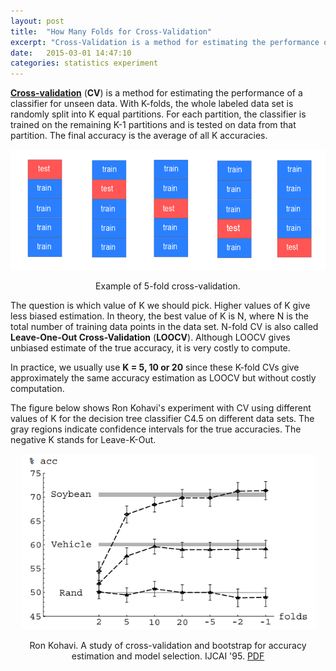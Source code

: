 ```yaml
---
layout: post
title:  "How Many Folds for Cross-Validation"
excerpt: "Cross-Validation is a method for estimating the performance of a classifier for unseen data. In this post, we will try to figure out how many folds that are should be used for cross-validation."
date:   2015-03-01 14:47:10
categories: statistics experiment
---
```

**[Cross-validation](//en.wikipedia.org/wiki/Cross-validation_%28statistics%29)** (**CV**)
is a method for estimating the performance of a classifier for unseen data. With K-folds, the whole labeled data set is
randomly split into K equal partitions. For each partition, the classifier is trained on the remaining K-1 partitions and
is tested on data from that partition. The final accuracy is the average of all K accuracies.

<div style="text-align:center;">
    <img src="/assets/2015-03-01-cross-validation/5-fold-cv.png" alt="Example of 5-fold cross-validation" width="579" height="193">
    <p>Example of 5-fold cross-validation.</p>
</div>

The question is which value of K we should pick. Higher values of K give less biased estimation. In theory, the best value
of K is N, where N is the total number of training data points in the data set. N-fold CV is also called
**Leave-One-Out Cross-Validation** (**LOOCV**). Although LOOCV gives unbiased estimate of the true accuracy, it is very
costly to compute.

In practice, we usually use **K = 5, 10 or 20** since these K-fold CVs give approximately the same accuracy
estimation as LOOCV but without costly computation.

The figure below shows Ron Kohavi's experiment with CV using different values of K for the decision tree classifier C4.5
on different data sets. The gray regions indicate confidence intervals for the true accuracies. The negative K stands
for Leave-K-Out.

<div style="text-align:center;">
    <img src="/assets/2015-03-01-cross-validation/ron-kohavi-experiment.png" alt="Ron Kohavi's experiment" width="471" height="281">
    <p>
        Ron Kohavi. A study of cross-validation and bootstrap for accuracy estimation and model selection. IJCAI '95.
        <a href="http://robotics.stanford.edu/~ronnyk/accEst.pdf">PDF</a>
    </p>
</div>